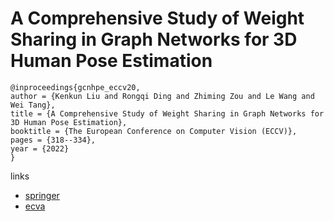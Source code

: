 # A Comprehensive Study of Weight Sharing in Graph Networks for 3D Human Pose Estimation

```
@inproceedings{gcnhpe_eccv20,
author = {Kenkun Liu and Rongqi Ding and Zhiming Zou and Le Wang and Wei Tang},
title = {A Comprehensive Study of Weight Sharing in Graph Networks for 3D Human Pose Estimation},
booktitle = {The European Conference on Computer Vision (ECCV)},
pages = {318--334},
year = {2022}
}
```

links
- [springer](https://link.springer.com/chapter/10.1007/978-3-030-58607-2_19)
- [ecva](https://www.ecva.net/papers/eccv_2020/papers_ECCV/html/1079_ECCV_2020_paper.php)
